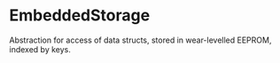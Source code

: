 # EmbeddedStorage
Abstraction for access of data structs, stored in wear-levelled EEPROM, indexed by keys.

